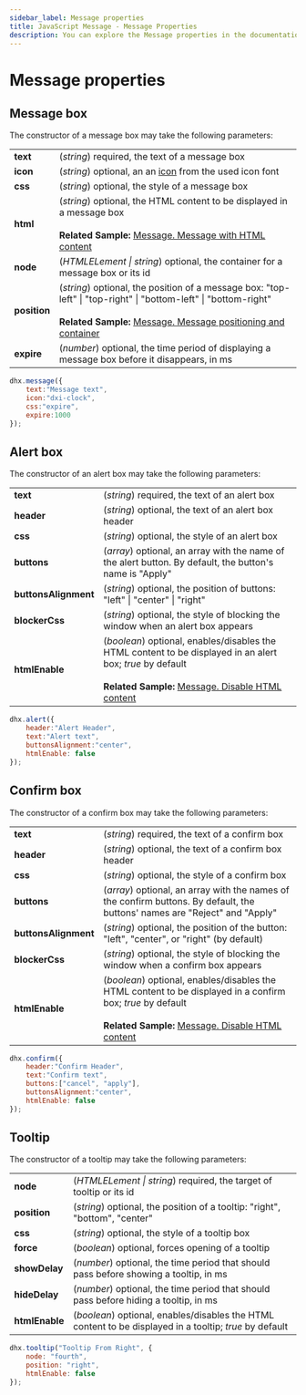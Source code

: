 ```yaml
---
sidebar_label: Message properties
title: JavaScript Message - Message Properties 
description: You can explore the Message properties in the documentation of the DHTMLX JavaScript UI library. Browse developer guides and API reference, try out code examples and live demos, and download a free 30-day evaluation version of DHTMLX Suite 7.
---
```


# Message properties

## Message box

The constructor of a message box may take the following parameters:

<table>
	<tbody>
        <tr>
			<td><b>text</b></td>
			<td>(<i>string</i>) required, the text of a message box</td>
		</tr>
        <tr>
			<td><b>icon</b></td>
			<td>(<i>string</i>) optional, an an <a href="../../../helpers/icon">icon</a> from the used icon font</td>
		</tr>
        <tr>
			<td><b>css</b></td>
			<td>(<i>string</i>) optional, the style of a message box</td>
		</tr>
        <tr>
			<td><b>html</b></td>
			<td>(<i>string</i>) optional, the HTML content to be displayed in a message box <br/> 
			<br><b>Related Sample: </b><a href="https://snippet.dhtmlx.com/1stqqejp" target="_blank">Message. Message with HTML content</a>
			</td>
		</tr>
        <tr>
			<td><b>node</b></td>
			<td>(<i>HTMLELement | string</i>) optional, the container for a message box or its id</td>
		</tr>
        <tr>
			<td><b>position</b></td>
			<td>(<i>string</i>) optional, the position of a message box: "top-left" | "top-right" | "bottom-left" | "bottom-right" <br/> 
			<br><b>Related Sample: </b><a href="https://snippet.dhtmlx.com/3wxrafmo" target="_blank">Message. Message positioning and container</a>
			</td>
		</tr>
        <tr>
			<td><b>expire</b></td>
			<td>(<i>number</i>) optional, the time period of displaying a message box before it disappears, in ms</td>
		</tr>
    </tbody>
</table>

~~~js
dhx.message({
    text:"Message text", 
    icon:"dxi-clock", 
    css:"expire", 
    expire:1000
});
~~~

## Alert box

The constructor of an alert box may take the following parameters:

<table>
	<tbody>
        <tr>
			<td><b>text</b></td>
			<td>(<i>string</i>) required, the text of an alert box</td>
		</tr>
        <tr>
			<td><b>header</b></td>
			<td>(<i>string</i>) optional, the text of an alert box header</td>
		</tr>
        <tr>
			<td><b>css</b></td>
			<td>(<i>string</i>) optional, the style of an alert box</td>
		</tr>
        <tr>
			<td><b>buttons</b></td>
			<td>(<i>array</i>) optional, an array with the name of the alert button. By default, the button's name is "Apply"</td>
		</tr>
        <tr>
			<td><b>buttonsAlignment</b></td>
			<td>(<i>string</i>) optional, the position of buttons: "left" | "center" | "right"</td>
		</tr>
        <tr>
			<td><b>blockerCss</b></td>
			<td>(<i>string</i>) optional, the style of blocking the window when an alert box appears</td>
		</tr>
		<tr>
			<td><b>htmlEnable</b></td>
			<td>(<i>boolean</i>) optional, enables/disables the HTML content to be displayed in an alert box; <i>true</i> by default <br>
			<br><b>Related Sample: </b><a href="https://snippet.dhtmlx.com/0id8455k">Message. Disable HTML content</a>
			</td>
		</tr>
    </tbody>
</table>

~~~js
dhx.alert({
    header:"Alert Header",
    text:"Alert text",
    buttonsAlignment:"center",
	htmlEnable: false
});
~~~

## Confirm box

The constructor of a confirm box may take the following parameters:

<table>
	<tbody>
        <tr>
			<td><b>text</b></td>
			<td>(<i>string</i>) required, the text of a confirm box</td>
		</tr>
        <tr>
			<td><b>header</b></td>
			<td>(<i>string</i>) optional, the text of a confirm box header</td>
		</tr>
        <tr>
			<td><b>css</b></td>
			<td>(<i>string</i>) optional, the style of a confirm box</td>
		</tr>
        <tr>
			<td><b>buttons</b></td>
			<td>(<i>array</i>) optional, an array with the names of the confirm buttons. By default, the buttons' names are "Reject" and "Apply"</td>
		</tr>
        <tr>
			<td><b>buttonsAlignment</b></td>
			<td>(<i>string</i>) optional, the position of the button: "left", "center", or "right" (by default)</td>
		</tr>
        <tr>
			<td><b>blockerCss</b></td>
			<td>(<i>string</i>) optional, the style of blocking the window when a confirm box appears</td>
		</tr>
		<tr>
			<td><b>htmlEnable</b></td>
			<td>(<i>boolean</i>) optional, enables/disables the HTML content to be displayed in a confirm box; <i>true</i> by default<br>
			<br><b>Related Sample: </b><a href="https://snippet.dhtmlx.com/0id8455k">Message. Disable HTML content</a>
			</td>
		</tr>
    </tbody>
</table>

~~~js
dhx.confirm({
    header:"Confirm Header",
    text:"Confirm text",
    buttons:["cancel", "apply"],
    buttonsAlignment:"center",
	htmlEnable: false
});
~~~

## Tooltip

The constructor of a tooltip may take the following parameters:

<table>
	<tbody>
        <tr>
			<td><b>node</b></td>
			<td>(<i>HTMLELement | string</i>) required, the target of tooltip or its id</td>
		</tr>
        <tr>
			<td><b>position</b></td>
			<td>(<i>string</i>) optional, the position of a tooltip: "right", "bottom", "center"</td>
		</tr>
        <tr>
			<td><b>css</b></td>
			<td>(<i>string</i>) optional, the style of a tooltip box</td>
		</tr>
        <tr>
			<td><b>force</b></td>
			<td>(<i>boolean</i>) optional, forces opening of a tooltip</td>
		</tr>
        <tr>
			<td><b>showDelay</b></td>
			<td>(<i>number</i>) optional, the time period that should pass before showing a tooltip, in ms</td>
		</tr>
        <tr>
			<td><b>hideDelay</b></td>
			<td>(<i>number</i>) optional, the time period that should pass before hiding a tooltip, in ms</td>
		</tr>
		<tr>
			<td><b>htmlEnable</b></td>
			<td>(<i>boolean</i>) optional, enables/disables the HTML content to be displayed in a tooltip; <i>true</i> by default</td>
		</tr>
    </tbody>
</table>

~~~js
dhx.tooltip("Tooltip From Right", {
	node: "fourth", 
    position: "right",
	htmlEnable: false
});
~~~
